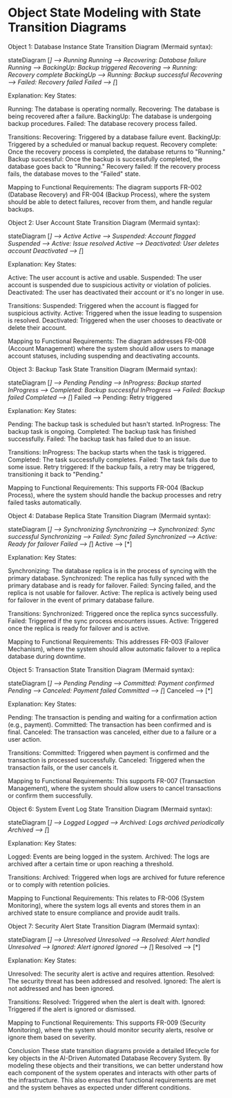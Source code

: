 # Object State Modeling with State Transition Diagrams 

Object 1: Database Instance
State Transition Diagram (Mermaid syntax):

stateDiagram
    [*] --> Running
    Running --> Recovering: Database failure
    Running --> BackingUp: Backup triggered
    Recovering --> Running: Recovery complete
    BackingUp --> Running: Backup successful
    Recovering --> Failed: Recovery failed
    Failed --> [*]

Explanation:
Key States:

Running: The database is operating normally.
Recovering: The database is being recovered after a failure.
BackingUp: The database is undergoing backup procedures.
Failed: The database recovery process failed.

Transitions:
Recovering: Triggered by a database failure event.
BackingUp: Triggered by a scheduled or manual backup request.
Recovery complete: Once the recovery process is completed, the database returns to "Running."
Backup successful: Once the backup is successfully completed, the database goes back to "Running."
Recovery failed: If the recovery process fails, the database moves to the "Failed" state.

Mapping to Functional Requirements:
The diagram supports FR-002 (Database Recovery) and FR-004 (Backup Process), where the system should be able to detect failures, recover from them, and handle regular backups.

Object 2: User Account
State Transition Diagram (Mermaid syntax):

stateDiagram
    [*] --> Active
    Active --> Suspended: Account flagged
    Suspended --> Active: Issue resolved
    Active --> Deactivated: User deletes account
    Deactivated --> [*]

Explanation:
Key States:

Active: The user account is active and usable.
Suspended: The user account is suspended due to suspicious activity or violation of policies.
Deactivated: The user has deactivated their account or it's no longer in use.

Transitions:
Suspended: Triggered when the account is flagged for suspicious activity.
Active: Triggered when the issue leading to suspension is resolved.
Deactivated: Triggered when the user chooses to deactivate or delete their account.

Mapping to Functional Requirements:
The diagram addresses FR-008 (Account Management) where the system should allow users to manage account statuses, including suspending and deactivating accounts.

Object 3: Backup Task
State Transition Diagram (Mermaid syntax):

stateDiagram
    [*] --> Pending
    Pending --> InProgress: Backup started
    InProgress --> Completed: Backup successful
    InProgress --> Failed: Backup failed
    Completed --> [*]
    Failed --> Pending: Retry triggered

Explanation:
Key States:

Pending: The backup task is scheduled but hasn't started.
InProgress: The backup task is ongoing.
Completed: The backup task has finished successfully.
Failed: The backup task has failed due to an issue.

Transitions:
InProgress: The backup starts when the task is triggered.
Completed: The task successfully completes.
Failed: The task fails due to some issue.
Retry triggered: If the backup fails, a retry may be triggered, transitioning it back to "Pending."

Mapping to Functional Requirements:
This supports FR-004 (Backup Process), where the system should handle the backup processes and retry failed tasks automatically.

Object 4: Database Replica
State Transition Diagram (Mermaid syntax):

stateDiagram
    [*] --> Synchronizing
    Synchronizing --> Synchronized: Sync successful
    Synchronizing --> Failed: Sync failed
    Synchronized --> Active: Ready for failover
    Failed --> [*]
    Active --> [*]

Explanation:
Key States:

Synchronizing: The database replica is in the process of syncing with the primary database.
Synchronized: The replica has fully synced with the primary database and is ready for failover.
Failed: Syncing failed, and the replica is not usable for failover.
Active: The replica is actively being used for failover in the event of primary database failure.

Transitions:
Synchronized: Triggered once the replica syncs successfully.
Failed: Triggered if the sync process encounters issues.
Active: Triggered once the replica is ready for failover and is active.

Mapping to Functional Requirements:
This addresses FR-003 (Failover Mechanism), where the system should allow automatic failover to a replica database during downtime.

Object 5: Transaction
State Transition Diagram (Mermaid syntax):

stateDiagram
    [*] --> Pending
    Pending --> Committed: Payment confirmed
    Pending --> Canceled: Payment failed
    Committed --> [*]
    Canceled --> [*]

Explanation:
Key States:

Pending: The transaction is pending and waiting for a confirmation action (e.g., payment).
Committed: The transaction has been confirmed and is final.
Canceled: The transaction was canceled, either due to a failure or a user action.

Transitions:
Committed: Triggered when payment is confirmed and the transaction is processed successfully.
Canceled: Triggered when the transaction fails, or the user cancels it.

Mapping to Functional Requirements:
This supports FR-007 (Transaction Management), where the system should allow users to cancel transactions or confirm them successfully.

Object 6: System Event Log
State Transition Diagram (Mermaid syntax):

stateDiagram
    [*] --> Logged
    Logged --> Archived: Logs archived periodically
    Archived --> [*]

Explanation:
Key States:

Logged: Events are being logged in the system.
Archived: The logs are archived after a certain time or upon reaching a threshold.

Transitions:
Archived: Triggered when logs are archived for future reference or to comply with retention policies.

Mapping to Functional Requirements:
This relates to FR-006 (System Monitoring), where the system logs all events and stores them in an archived state to ensure compliance and provide audit trails.

Object 7: Security Alert
State Transition Diagram (Mermaid syntax):

stateDiagram
    [*] --> Unresolved
    Unresolved --> Resolved: Alert handled
    Unresolved --> Ignored: Alert ignored
    Ignored --> [*]
    Resolved --> [*]

Explanation:
Key States:

Unresolved: The security alert is active and requires attention.
Resolved: The security threat has been addressed and resolved.
Ignored: The alert is not addressed and has been ignored.

Transitions:
Resolved: Triggered when the alert is dealt with.
Ignored: Triggered if the alert is ignored or dismissed.

Mapping to Functional Requirements:
This supports FR-009 (Security Monitoring), where the system should monitor security alerts, resolve or ignore them based on severity.

Conclusion
These state transition diagrams provide a detailed lifecycle for key objects in the AI-Driven Automated Database Recovery System. By modeling these objects and their transitions, we can better understand how each component of the system operates and interacts with other parts of the infrastructure. This also ensures that functional requirements are met and the system behaves as expected under different conditions.